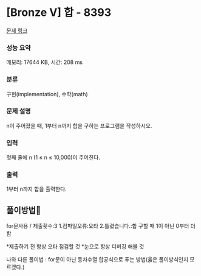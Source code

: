 # [Bronze V] 합 - 8393 

[문제 링크](https://www.acmicpc.net/problem/8393) 

### 성능 요약

메모리: 17644 KB, 시간: 208 ms

### 분류

구현(implementation), 수학(math)

### 문제 설명

<p>n이 주어졌을 때, 1부터 n까지 합을 구하는 프로그램을 작성하시오.</p>

### 입력 

 <p>첫째 줄에 n (1 ≤ n ≤ 10,000)이 주어진다.</p>

### 출력 

 <p>1부터 n까지 합을 출력한다.</p>

## 풀이방법🎁
<p>for문사용 / 제출횟수:3 1.컴파일오류:오타 2.틀렸습니다.:합 구할 때 1이 아닌 0부터 더함</p>
<p>*제출하기 전 항상 오타 점검할 것 *눈으로 항상 디버깅 해볼 것</p>
<p>나와 다른 풀이법 : for문이 아닌 등차수열 합공식으로 푸는 방법(옳은 풀이방식인지 모르겠다.)</p>
